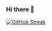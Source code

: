 ### Hi there 👋
[![GitHub Streak](http://github-readme-streak-stats.herokuapp.com?user=Vyom-V&theme=dark&background=000000)](https://git.io/streak-stats)

<!--
**Vyom-V/Vyom-V** is a ✨ _special_ ✨ repository because its `README.md` (this file) appears on your GitHub profile.

Here are some ideas to get you started:

- 🔭 I’m currently working on ...
- 🌱 I’m currently learning ...
- 👯 I’m looking to collaborate on ...
- 🤔 I’m looking for help with ...
- 💬 Ask me about ...
- 📫 How to reach me: ...
- 😄 Pronouns: ...
- ⚡ Fun fact: ...
-->
